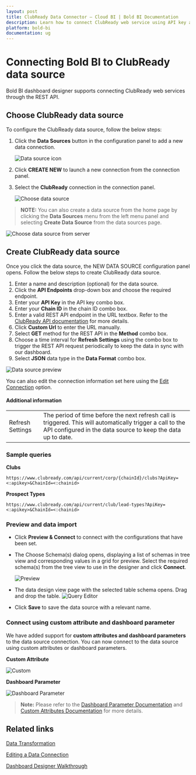 ```yaml
---
layout: post
title: ClubReady Data Connector – Cloud BI | Bold BI Documentation
description: Learn how to connect ClubReady web service using API key and Chain Id with Bold BI Cloud and create data source.
platform: bold-bi
documentation: ug
---
```


# Connecting Bold BI to ClubReady data source
Bold BI dashboard designer supports connecting ClubReady web services through the REST API.

## Choose ClubReady data source

To configure the ClubReady data source, follow the below steps:

1. Click the **Data Sources** button in the configuration panel to add a new data connection.

   ![Data source icon](/static/assets/working-with-datasource/data-connectors/images/common/DataSourcesIcon.png)

2. Click **CREATE NEW** to launch a new connection from the connection panel.
3. Select the **ClubReady** connection in the connection panel.

   ![Choose data source](/static/assets/working-with-datasource/data-connectors/images/ClubReady/ChooseDS.png)

> **NOTE:** You can also create a data source from the home page by clicking the **Data Sources** menu from the left menu panel and selecting **Create Data Source** from the data sources page.

   ![Choose data source from server](/static/assets/working-with-datasource/data-connectors/images/ClubReady/ChooseDS_Server.png)


## Create ClubReady data source
Once you click the data source, the NEW DATA SOURCE configuration panel opens. Follow the below steps to create ClubReady data source.
1. Enter a name and description (optional) for the data source.
2. Click the **API Endpoints** drop-down box and choose the required endpoint.
3. Enter your **API Key** in the API key combo box.
4. Enter your **Chain ID** in the chain ID combo box.
5. Enter a valid REST API endpoint in the URL textbox. Refer to the [ClubReady API documentation](https://www.clubready.com/api/current/metadata) for more details.  
6. Click **Custom Url** to enter the URL manually.
7. Select **GET** method for the REST API in the **Method** combo box.
8. Choose a time interval for **Refresh Settings** using the combo box to trigger the REST API request periodically to keep the data in sync with our dashboard. 
9. Select **JSON** data type in the **Data Format** combo box.

![Data source preview](/static/assets/working-with-datasource/data-connectors/images/ClubReady/DataSourcesView.png)

You can also edit the connection information set here using the [Edit Connection](/working-with-data-sources/editing-a-data-connection/) option.

#### Additional information
<table width="600">
<tr>
<td>
Refresh Settings
</td>
<td>
The period of time before the next refresh call is triggered. This will automatically trigger a call to the API configured in the data source to keep the data up to date.
</td>
</tr>
</table>

### Sample queries
**Clubs**

`https://www.clubready.com/api/current/corp/{chainId}/clubs?ApiKey=<:apikey>&ChainId=<:chainid>`

**Prospect Types**

`https://www.clubready.com/api/current/club/lead-types?ApiKey=<:apikey>&ChainId=<:chainid>`

### Preview and data import
* Click **Preview & Connect** to connect with the configurations that have been set.
* The Choose Schema(s) dialog opens, displaying a list of schemas in tree view and corresponding values in a grid for preview. Select the required schema(s) from the tree view to use in the designer and click **Connect**.

   ![Preview](/static/assets/working-with-datasource/data-connectors/images/common/Preview.png)

* The data design view page with the selected table schema opens. Drag and drop the table.
   ![Query Editor](/static/assets/working-with-datasource/data-connectors/images/common/QueryEditor.png)

* Click **Save** to save the data source with a relevant name.

### Connect using custom attribute and dashboard parameter

We have added support for **custom attributes and dashboard parameters** to the data source connection. You can now connect to the data source using custom attributes or dashboard parameters.

**Custom Attribute**

![Custom](/static/assets/working-with-datasource/data-connectors/images/ClubReady/Custom.png)

**Dashboard Parameter**

![Dashboard Parameter](/static/assets/working-with-datasource/data-connectors/images/ClubReady/Dashboardparameter.png)

>**Note:** Please refer to the [Dashboard Parameter Documentation](https://help.boldbi.com/working-with-data-sources/dashboard-parameter/) and [Custom Attributes Documentation](https://help.boldbi.com/working-with-data-sources/configuring-custom-attribute/) for more details.

## Related links
[Data Transformation](/working-with-data-sources/data-modeling/joining-table/)

[Editing a Data Connection](/working-with-data-sources/editing-a-data-connection/)   

[Dashboard Designer Walkthrough](/getting-started/creating-dashboard/)